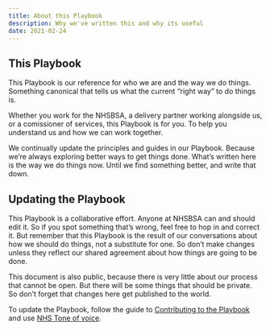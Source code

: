 ```yaml
---
title: About this Playbook
description: Why we've written this and why its useful
date: 2021-02-24
---
```

## This Playbook

This Playbook is our reference for who we are and the way we do things. Something canonical that tells us what the current “right way” to do things is.

Whether you work for the NHSBSA, a delivery partner working alongside us, or a comissioner of services, this Playbook is for you. To help you understand us and how we can work together.

We continually update the principles and guides in our Playbook. Because we’re always exploring better ways to get things done. What’s written here is the way we do things now. Until we find something better, and write that down.

## Updating the Playbook

This Playbook is a collaborative effort. Anyone at NHSBSA can and should edit it. So if you spot something that’s wrong, feel free to hop in and correct it.
But remember that this Playbook is the result of our conversations about how we should do things, not a substitute for one. So don’t make changes unless they reflect our shared agreement about how things are going to be done.

This document is also public, because there is very little about our process that cannot be open. But there will be some things that should be private. So don’t forget that changes here get published to the world.

To update the Playbook, follow the guide to [Contributing to the Playbook](/changing-this-document) and use [NHS Tone of voice](https://service-manual.nhs.uk/content/voice-and-tone).
